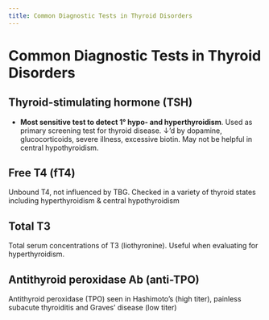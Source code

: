 ```yaml
---
title: Common Diagnostic Tests in Thyroid Disorders
---
```


# Common Diagnostic Tests in Thyroid Disorders

## Thyroid-stimulating hormone (TSH)

- **Most sensitive test to detect 1° hypo- and hyperthyroidism**.
  Used as primary screening test for thyroid disease.
  ↓’d by dopamine, glucocorticoids, severe illness, excessive biotin.
  May not be helpful in central hypothyroidism.

## Free T4 (fT4)

Unbound T4, not influenced by TBG. Checked in a variety of thyroid states including hyperthyroidism & central hypothyroidism

## Total T3

Total serum concentrations of T3 (liothyronine). Useful when evaluating for hyperthyroidism.

## Antithyroid peroxidase Ab (anti-TPO)

Antithyroid peroxidase (TPO) seen in Hashimoto’s (high titer), painless subacute thyroiditis and Graves’ disease (low titer)
